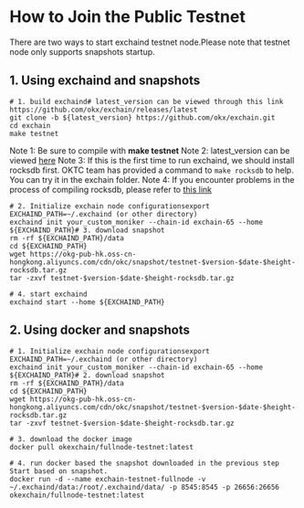 # How to Join the Public Testnet
There are two ways to start exchaind testnet node.Please note that testnet node only supports snapshots startup.
## 1. Using exchaind and snapshots


    # 1. build exchaind# latest_version can be viewed through this link https://github.com/okx/exchain/releases/latest
    git clone -b ${latest_version} https://github.com/okx/exchain.git
    cd exchain
    make testnet 

Note 1: Be sure to compile with **make testnet**
Note 2: latest_version can be viewed [here](https://github.com/okx/exchain/releases/tag/v1.6.7.2 "here")
Note 3: If this is the first time to run exchaind, we should install rocksdb first. OKTC team has provided a command to `make rocksdb` to help. You can try it in the exchain folder.
Note 4: If you encounter problems in the process of compiling rocksdb, please refer to [this link](https://forum.okt.club/d/267-rocksdb "this link")


    # 2. Initialize exchain node configurationsexport EXCHAIND_PATH=~/.exchaind (or other directory)
    exchaind init your_custom_moniker --chain-id exchain-65 --home ${EXCHAIND_PATH}# 3. download snapshot
    rm -rf ${EXCHAIND_PATH}/data
    cd ${EXCHAIND_PATH}
    wget https://okg-pub-hk.oss-cn-hongkong.aliyuncs.com/cdn/okc/snapshot/testnet-$version-$date-$height-rocksdb.tar.gz
    tar -zxvf testnet-$version-$date-$height-rocksdb.tar.gz
    
    # 4. start exchaind
    exchaind start --home ${EXCHAIND_PATH}

## 2. Using docker and snapshots


    # 1. Initialize exchain node configurationsexport EXCHAIND_PATH=~/.exchaind (or other directory)
    exchaind init your_custom_moniker --chain-id exchain-65 --home ${EXCHAIND_PATH}# 2. download snapshot
    rm -rf ${EXCHAIND_PATH}/data
    cd ${EXCHAIND_PATH}
    wget https://okg-pub-hk.oss-cn-hongkong.aliyuncs.com/cdn/okc/snapshot/testnet-$version-$date-$height-rocksdb.tar.gz
    tar -zxvf testnet-$version-$date-$height-rocksdb.tar.gz
    
    # 3. download the docker image
    docker pull okexchain/fullnode-testnet:latest
    
    # 4. run docker based the snapshot downloaded in the previous step Start based on snapshot.
    docker run -d --name exchain-testnet-fullnode -v ~/.exchaind/data:/root/.exchaind/data/ -p 8545:8545 -p 26656:26656 okexchain/fullnode-testnet:latest